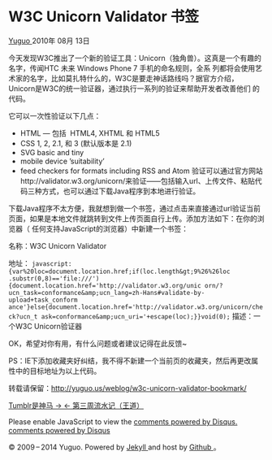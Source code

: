 #  W3C Unicorn Validator 书签

[ Yuguo ](http://yuguo.us) 2010年 08月 13日

今天发现W3C推出了一个新的验证工具：Unicorn（独角兽）。这真是一个有趣的名字，传闻HTC 未来 Windows Phone 7 手机的命名规则，全系
列都将会使用艺术家的名字，比如莫扎特什么的，W3C是要走神话路线吗？据官方介绍，Unicorn是W3C的统一验证器，通过执行一系列的验证来帮助开发者改善他们
的代码。

它可以一次性验证以下几点：

  * HTML — 包括  HTML4, XHTML 和 HTML5 
  * CSS 1, 2, 2.1, 和 3 (默认版本是 2.1) 
  * SVG basic and tiny 
  * mobile device ’suitability’ 
  * feed checkers for formats including RSS and Atom 验证可以通过官方网站http://validator.w3.org/unicorn/来验证——包括输入url、上传文件、粘贴代码三种方式，也可以通过下载Java程序到本地进行验证。 

下载Java程序不太方便，我就想到做一个书签，通过点击来直接通过url验证当前页面，如果是本地文件就跳转到文件上传页面自行上传。添加方法如下：在你的浏览器（
任何支持JavaScript的浏览器）中新建一个书签：

名称：W3C Unicorn Validator

地址： ` javascript:{var%20loc=document.location.href;if(loc.length&gt;9%26%26loc
.substr(0,8)=='file:///'){document.location.href='http://validator.w3.org/unic
orn/?ucn_task=conformance&amp;ucn_lang=zh-Hans#validate-by-upload+task_conform
ance'}else{document.location.href='http://validator.w3.org/unicorn/check?ucn_t
ask=conformance&amp;ucn_uri='+escape(loc);}}void(0); ` 描述：一个W3C Unicorn验证器

OK，希望对你有用，有什么问题或者建议记得在此反馈~

PS：IE下添加收藏夹好纠结，我不得不新建一个当前页的收藏夹，然后再更改属性中的目标地址为以上代码。

转载请保留：http://yuguo.us/weblog/w3c-unicorn-validator-bookmark/

[ Tumblr是神马 → ](/weblog/a-complete-guide-to-tumblr/) [ ← 第三周流水记（王道）
](/weblog/week-3/)

Please enable JavaScript to view the [ comments powered by Disqus.
](http://disqus.com/?ref_noscript) [ comments powered by  Disqus
](http://disqus.com)

© 2009 – 2014 Yuguo. Powered by [ Jekyll ](https://github.com/mojombo/jekyll)
and host by [ Github ](https://github.com/yuguo) 。

